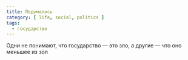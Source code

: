 ```yaml
---
title: Подумалось
category: [ life, social, politics ]
tags:
  - государство
---
```

Одни не понимают, что государство — это зло, а другие — что оно меньшее из зол
